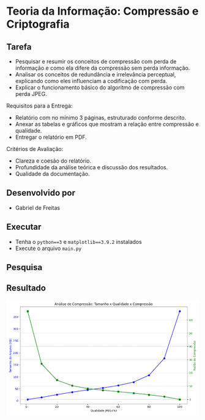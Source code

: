 # Teoria da Informação: Compressão e Criptografia

## Tarefa

- Pesquisar e resumir os conceitos de compressão com perda de informação e como ela difere da compressão sem perda informação.
- Analisar os conceitos de redundância e irrelevância perceptual, explicando como eles influenciam a codificação com perda.
- Explicar o funcionamento básico do algoritmo de compressão com perda JPEG.

Requisitos para a Entrega:

- Relatório com no mínimo 3 páginas, estruturado conforme descrito.
- Anexar as tabelas e gráficos que mostram a relação entre compressão e qualidade.
- Entregar o relatório em PDF.

Critérios de Avaliação:

- Clareza e coesão do relatório.
- Profundidade da análise teórica e discussão dos resultados.
- Qualidade da documentação.

## Desenvolvido por

- Gabriel de Freitas

## Executar

- Tenha o `python==3` e `matplotlib==3.9.2` instalados
- Execute o arquivo `main.py`

## Pesquisa

## Resultado

![result](./imgs/result.png)
